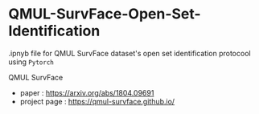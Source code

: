 # QMUL-SurvFace-Open-Set-Identification
.ipnyb file for QMUL SurvFace dataset's open set identification protocool using ```Pytorch```

QMUL SurvFace
- paper : https://arxiv.org/abs/1804.09691
- project page : https://qmul-survface.github.io/

